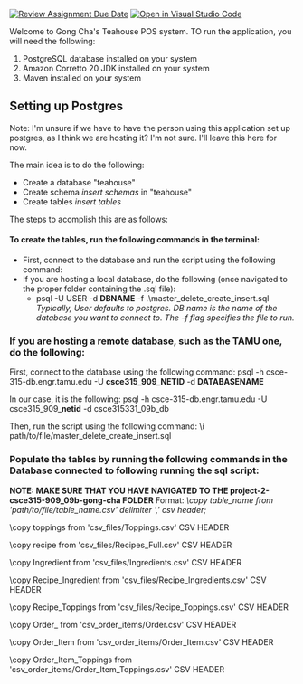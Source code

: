[![Review Assignment Due Date](https://classroom.github.com/assets/deadline-readme-button-24ddc0f5d75046c5622901739e7c5dd533143b0c8e959d652212380cedb1ea36.svg)](https://classroom.github.com/a/VBB5K7qa)
[![Open in Visual Studio Code](https://classroom.github.com/assets/open-in-vscode-718a45dd9cf7e7f842a935f5ebbe5719a5e09af4491e668f4dbf3b35d5cca122.svg)](https://classroom.github.com/online_ide?assignment_repo_id=12084639&assignment_repo_type=AssignmentRepo)

Welcome to Gong Cha's Teahouse POS system. TO run the application, you will need the following:

1. PostgreSQL database installed on your system
2. Amazon Corretto 20 JDK installed on your system
3. Maven installed on your system

## Setting up Postgres
Note: I'm unsure if we have to have the person using this application set up postgres, as I think we are hosting it? I'm not sure. I'll leave this here for now.

The main idea is to do the following:
- Create a database "teahouse"
- Create schema *insert schemas*  in "teahouse"
- Create tables *insert tables*

The steps to acomplish this are as follows:
#### To create the tables, run the following commands in the terminal:
- First, connect to the database and run the script using the following command:
- If you are hosting a local database, do the following (once navigated to the proper folder containing the .sql file):
    - psql -U USER -d **DBNAME** -f .\master_delete_create_insert.sql
        *Typically, User defaults to postgres. DB name is the name of the database you want to connect to. The -f flag specifies the file to run.*

### If you are hosting a remote database, such as the TAMU one, do the following:

First, connect to the database using the following command:
psql -h csce-315-db.engr.tamu.edu -U **csce315_909_NETID** -d **DATABASENAME**

In our case, it is the following: psql -h csce-315-db.engr.tamu.edu -U csce315_909_**netid** -d csce315331_09b_db

Then, run the script using the following command:
\i path/to/file/master_delete_create_insert.sql

### Populate the tables by running the following commands in the Database connected to following running the sql script:
**NOTE: MAKE SURE THAT YOU HAVE NAVIGATED TO THE project-2-csce315-909_09b-gong-cha FOLDER**
Format: *\copy table_name from 'path/to/file/table_name.csv' delimiter ',' csv header;*

\copy toppings from 'csv_files/Toppings.csv' CSV HEADER

\copy recipe from 'csv_files/Recipes_Full.csv' CSV HEADER

\copy Ingredient from 'csv_files/Ingredients.csv' CSV HEADER

\copy Recipe_Ingredient from 'csv_files/Recipe_Ingredients.csv' CSV HEADER

\copy Recipe_Toppings from 'csv_files/Recipe_Toppings.csv' CSV HEADER

\copy Order_ from 'csv_order_items/Order.csv' CSV HEADER

\copy Order_Item from 'csv_order_items/Order_Item.csv' CSV HEADER

\copy Order_Item_Toppings from 'csv_order_items/Order_Item_Toppings.csv' CSV HEADER

